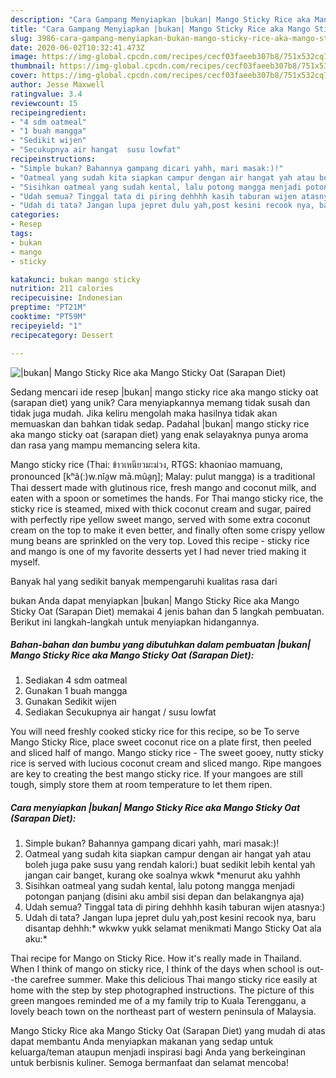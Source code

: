 ```yaml
---
description: "Cara Gampang Menyiapkan |bukan| Mango Sticky Rice aka Mango Sticky Oat (Sarapan Diet), Menggugah Selera"
title: "Cara Gampang Menyiapkan |bukan| Mango Sticky Rice aka Mango Sticky Oat (Sarapan Diet), Menggugah Selera"
slug: 3986-cara-gampang-menyiapkan-bukan-mango-sticky-rice-aka-mango-sticky-oat-sarapan-diet-menggugah-selera
date: 2020-06-02T10:32:41.473Z
image: https://img-global.cpcdn.com/recipes/cecf03faeeb307b8/751x532cq70/bukan-mango-sticky-rice-aka-mango-sticky-oat-sarapan-diet-foto-resep-utama.jpg
thumbnail: https://img-global.cpcdn.com/recipes/cecf03faeeb307b8/751x532cq70/bukan-mango-sticky-rice-aka-mango-sticky-oat-sarapan-diet-foto-resep-utama.jpg
cover: https://img-global.cpcdn.com/recipes/cecf03faeeb307b8/751x532cq70/bukan-mango-sticky-rice-aka-mango-sticky-oat-sarapan-diet-foto-resep-utama.jpg
author: Jesse Maxwell
ratingvalue: 3.4
reviewcount: 15
recipeingredient:
- "4 sdm oatmeal"
- "1 buah mangga"
- "Sedikit wijen"
- "Secukupnya air hangat  susu lowfat"
recipeinstructions:
- "Simple bukan? Bahannya gampang dicari yahh, mari masak:)!"
- "Oatmeal yang sudah kita siapkan campur dengan air hangat yah atau boleh juga pake susu yang rendah kalori:) buat sedikit lebih kental yah jangan cair banget, kurang oke soalnya wkwk *menurut aku yahhh"
- "Sisihkan oatmeal yang sudah kental, lalu potong mangga menjadi potongan panjang (disini aku ambil sisi depan dan belakangnya aja)"
- "Udah semua? Tinggal tata di piring dehhhh kasih taburan wijen atasnya:)"
- "Udah di tata? Jangan lupa jepret dulu yah,post kesini recook nya, baru disantap dehhh:* wkwkw yukk selamat menikmati Mango Sticky Oat ala aku:*"
categories:
- Resep
tags:
- bukan
- mango
- sticky

katakunci: bukan mango sticky 
nutrition: 211 calories
recipecuisine: Indonesian
preptime: "PT21M"
cooktime: "PT59M"
recipeyield: "1"
recipecategory: Dessert

---
```



![|bukan| Mango Sticky Rice aka Mango Sticky Oat (Sarapan Diet)](https://img-global.cpcdn.com/recipes/cecf03faeeb307b8/751x532cq70/bukan-mango-sticky-rice-aka-mango-sticky-oat-sarapan-diet-foto-resep-utama.jpg)

Sedang mencari ide resep |bukan| mango sticky rice aka mango sticky oat (sarapan diet) yang unik? Cara menyiapkannya memang tidak susah dan tidak juga mudah. Jika keliru mengolah maka hasilnya tidak akan memuaskan dan bahkan tidak sedap. Padahal |bukan| mango sticky rice aka mango sticky oat (sarapan diet) yang enak selayaknya punya aroma dan rasa yang mampu memancing selera kita.

Mango sticky rice (Thai: ข้าวเหนียวมะม่วง, RTGS: khaoniao mamuang, pronounced [kʰâ(ː)w.nǐa̯w mā.mûa̯ŋ]; Malay: pulut mangga) is a traditional Thai dessert made with glutinous rice, fresh mango and coconut milk, and eaten with a spoon or sometimes the hands. For Thai mango sticky rice, the sticky rice is steamed, mixed with thick coconut cream and sugar, paired with perfectly ripe yellow sweet mango, served with some extra coconut cream on the top to make it even better, and finally often some crispy yellow mung beans are sprinkled on the very top. Loved this recipe - sticky rice and mango is one of my favorite desserts yet I had never tried making it myself.

Banyak hal yang sedikit banyak mempengaruhi kualitas rasa dari 

bukan Anda dapat menyiapkan |bukan| Mango Sticky Rice aka Mango Sticky Oat (Sarapan Diet) memakai 4 jenis bahan dan 5 langkah pembuatan. Berikut ini langkah-langkah untuk menyiapkan hidangannya.

<!--inarticleads1-->

##### Bahan-bahan dan bumbu yang dibutuhkan dalam pembuatan |bukan| Mango Sticky Rice aka Mango Sticky Oat (Sarapan Diet):

1. Sediakan 4 sdm oatmeal
1. Gunakan 1 buah mangga
1. Gunakan Sedikit wijen
1. Sediakan Secukupnya air hangat / susu lowfat


You will need freshly cooked sticky rice for this recipe, so be To serve Mango Sticky Rice, place sweet coconut rice on a plate first, then peeled and sliced half of mango. Mango sticky rice - The sweet gooey, nutty sticky rice is served with lucious coconut cream and sliced mango. Ripe mangoes are key to creating the best mango sticky rice. If your mangoes are still tough, simply store them at room temperature to let them ripen. 

<!--inarticleads2-->

##### Cara menyiapkan |bukan| Mango Sticky Rice aka Mango Sticky Oat (Sarapan Diet):

1. Simple bukan? Bahannya gampang dicari yahh, mari masak:)!
1. Oatmeal yang sudah kita siapkan campur dengan air hangat yah atau boleh juga pake susu yang rendah kalori:) buat sedikit lebih kental yah jangan cair banget, kurang oke soalnya wkwk *menurut aku yahhh
1. Sisihkan oatmeal yang sudah kental, lalu potong mangga menjadi potongan panjang (disini aku ambil sisi depan dan belakangnya aja)
1. Udah semua? Tinggal tata di piring dehhhh kasih taburan wijen atasnya:)
1. Udah di tata? Jangan lupa jepret dulu yah,post kesini recook nya, baru disantap dehhh:* wkwkw yukk selamat menikmati Mango Sticky Oat ala aku:*


Thai recipe for Mango on Sticky Rice. How it&#39;s really made in Thailand. When I think of mango on sticky rice, I think of the days when school is out--the carefree summer. Make this delicious Thai mango sticky rice easily at home with the step by step photographed instructions. The picture of this green mangoes reminded me of a my family trip to Kuala Terengganu, a lovely beach town on the northeast part of western peninsula of Malaysia. 

 Mango Sticky Rice aka Mango Sticky Oat (Sarapan Diet) yang mudah di atas dapat membantu Anda menyiapkan makanan yang sedap untuk keluarga/teman ataupun menjadi inspirasi bagi Anda yang berkeinginan untuk berbisnis kuliner. Semoga bermanfaat dan selamat mencoba!
